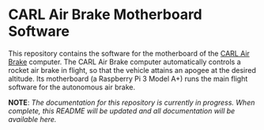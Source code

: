 # CARL Air Brake Motherboard Software

This repository contains the software for the motherboard of the [CARL Air Brake][cab-repo] computer. The CARL Air Brake computer
automatically controls a rocket air brake in flight, so that the vehicle attains an apogee at the desired altitude. Its motherboard (a
Raspberry Pi 3 Model A+) runs the main flight software for the autonomous air brake.

**NOTE**: *The documentation for this repository is currently in progress. When complete, this README will be updated and all documentation
will be available here.*

[cab-repo]: https://github.com/Kenneth-Goveas/CARL-Air-Brake

